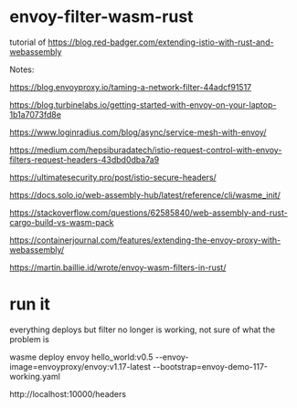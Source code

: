 # envoy-filter-wasm-rust
tutorial of https://blog.red-badger.com/extending-istio-with-rust-and-webassembly


Notes:

https://blog.envoyproxy.io/taming-a-network-filter-44adcf91517

https://blog.turbinelabs.io/getting-started-with-envoy-on-your-laptop-1b1a7073fd8e

https://www.loginradius.com/blog/async/service-mesh-with-envoy/

https://medium.com/hepsiburadatech/istio-request-control-with-envoy-filters-request-headers-43dbd0dba7a9

https://ultimatesecurity.pro/post/istio-secure-headers/

https://docs.solo.io/web-assembly-hub/latest/reference/cli/wasme_init/

https://stackoverflow.com/questions/62585840/web-assembly-and-rust-cargo-build-vs-wasm-pack

https://containerjournal.com/features/extending-the-envoy-proxy-with-webassembly/

https://martin.baillie.id/wrote/envoy-wasm-filters-in-rust/

# run it

everything deploys but filter no longer is working, not sure of what the problem is

wasme deploy envoy hello_world:v0.5 --envoy-image=envoyproxy/envoy:v1.17-latest --bootstrap=envoy-demo-117-working.yaml      

http://localhost:10000/headers

